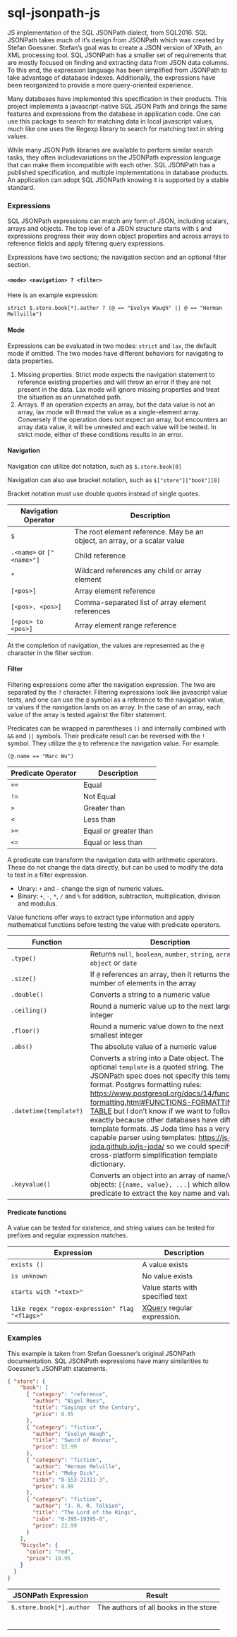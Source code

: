 # sql-jsonpath-js
JS implementation of the SQL JSONPath dialect, from SQL2016. SQL JSONPath takes much of it’s design from JSONPath which was created by Stefan Goessner. Stefan’s goal was to create a JSON version of XPath, an XML processing tool. SQL JSONPath has a smaller set of requirements that are mostly focused on finding and extracting data from JSON data columns. To this end, the expression language has been simplified from JSONPath to take advantage of database indexes. Additionally, the expressions have been reorganized to provide a more query-oriented experience.

Many databases have implemented this specification in their products. This project implements a javascript-native SQL JSON Path and brings the same features and expressions from the database in application code. One can use this package to search for matching data in local javascript values, much like one uses the Regexp library to search for matching text in string values.

While many JSON Path libraries are available to perform similar search tasks, they often includevariations on the JSONPath expression language that can make them incompatible with each other. SQL JSONPath has a published specification, and multiple implementations in database products. An application can adopt SQL JSONPath knowing it is supported by a stable standard.

### Expressions

SQL JSONPath expressions can match any form of JSON, including scalars, arrays and objects. The top level of a JSON structure starts with `$` and expressions progress their way down object properties and across arrays to reference fields and apply filtering query expressions.

Expressions have two sections; the navigation section and an optional filter section.

#### `<mode> <navigation> ? <filter>`

Here is an example expression:

`strict $.store.book[*].author ? (@ == "Evelyn Waugh" || @ == "Herman Mellville")`

#### Mode

Expressions can be evaluated in two modes: `strict` and `lax`, the default mode if omitted. The two modes have different behaviors for navigating to data properties.

1. Missing properties. Strict mode expects the navigation statement to reference existing properties and will throw an error if they are not present in the data. Lax mode will ignore missing properties and treat the situation as an unmatched path.
2. Arrays. If an operation expects an array, but the data value is not an array, lax mode will thread the value as a single-element array. Conversely if the operation does not expect an array, but encounters an array data value, it will be unnested and each value will be tested. In strict mode, either of these conditions results in an error.

#### Navigation

Navigation can utilize dot notation, such as `$.store.book[0]`

Navigation can also use bracket notation, such as `$["store"]["book"][0]`

Bracket notation must use double quotes instead of single quotes.

| Navigation Operator       | Description                                                  |
| ------------------------- | ------------------------------------------------------------ |
| `$`                       | The root element reference. May be an object, an array, or a scalar value |
| `.<name>` or `["<name>"]` | Child reference                                              |
| `*`                       | Wildcard references any child or array element               |
| `[<pos>]`                 | Array element reference                                      |
| `[<pos>, <pos>]`          | Comma-separated list of array element references             |
| `[<pos> to <pos>]`        | Array element range reference                                |

At the completion of navigation, the values are represented as the `@` character in the filter section.

#### Filter

Filtering expressions come after the navigation expression. The two are separated by the `?` character. Filtering expressions look like javascript value tests, and one can use the `@` symbol as a reference to the navigation value, or values if the navigation lands on an array. In the case of an array, each value of the array is tested against the filter statement.

Predicates can be wrapped in parentheses `()` and internally combined with `&&` and `||` symbols. Their predicate result can be reversed with the `!` symbol. They utilize the `@` to reference the navigation value. For example:

`(@.name == "Marc Wu")`

| Predicate Operator | Description           |
| ------------------ | --------------------- |
| `==`               | Equal                 |
| `!=`               | Not Equal             |
| `>`                | Greater than          |
| `<`                | Less than             |
| `>=`               | Equal or greater than |
| `<=`               | Equal or less than    |

A predicate can transform the navigation data with arithmetic operators. These do not change the data directly, but can be used to modify the data to test in a filter expression.

- Unary: `+` and `-` change the sign of numeric values.
- Binary: `+`, `-`, `*`, `/` and `%` for addition, subtraction, multiplication, division and modulus.

Value functions offer ways to extract type information and apply mathematical functions before testing the value with predicate operators.

| Function               | Description                                                  |
| ---------------------- | ------------------------------------------------------------ |
| `.type()`              | Returns `null`, `boolean`, `number`, `string`, `array`, `object` or `date` |
| `.size()`              | If `@` references an array, then it returns the number of elements in the array |
| `.double()`            | Converts a string to a numeric value                         |
| `.ceiling()`           | Round a numeric value up to the next largest integer         |
| `.floor()`             | Round a numeric value down to the next smallest integer      |
| `.abs()`               | The absolute value of a numeric value                        |
| `.datetime(template?)` | Converts a string into a Date object. The optional `template` is a quoted string. The JSONPath spec does not specify this template format. Postgres formatting rules: https://www.postgresql.org/docs/14/functions-formatting.html#FUNCTIONS-FORMATTING-TABLE but I don’t know if we want to follow this exactly because other databases have different template formats. JS Joda time has a very capable parser using templates: https://js-joda.github.io/js-joda/  so we could specify a cross-platform simplification template dictionary. |
| `.keyvalue()`          | Converts an object into an array of name/value objects: `[{name, value}, ...]` which allows a predicate to extract the key name and value |

#### Predicate functions

A value can be tested for existence, and string values can be tested for prefixes and regular expression matches.

| Expression                                     | Description                                                  |
| ---------------------------------------------- | ------------------------------------------------------------ |
| `exists ()`                                    | A value exists                                               |
| `is unknown`                                   | No value exists                                              |
| `starts with "<text>"`                         | Value starts with specified text                             |
| `like regex "regex-expression" flag "<flags>"` | [XQuery](https://www.regular-expressions.info/xpath.html) regular expression. |

### Examples

This example is taken from Stefan Goessner’s original JSONPath documentation. SQL JSONPath expressions have many similarities to Goessner’s JSONPath statements.

```json
{ "store": {
    "book": [ 
      { "category": "reference",
        "author": "Nigel Rees",
        "title": "Sayings of the Century",
        "price": 8.95
      },
      { "category": "fiction",
        "author": "Evelyn Waugh",
        "title": "Sword of Honour",
        "price": 12.99
      },
      { "category": "fiction",
        "author": "Herman Melville",
        "title": "Moby Dick",
        "isbn": "0-553-21311-3",
        "price": 8.99
      },
      { "category": "fiction",
        "author": "J. R. R. Tolkien",
        "title": "The Lord of the Rings",
        "isbn": "0-395-19395-8",
        "price": 22.99
      }
    ],
    "bicycle": {
      "color": "red",
      "price": 19.95
    }
  }
}
```

| JSONPath Expression      | Result                                |
| ------------------------ | ------------------------------------- |
| `$.store.book[*].author` | The authors of all books in the store |
|                          |                                       |
|                          |                                       |
|                          |                                       |
|                          |                                       |
|                          |                                       |
|                          |                                       |

